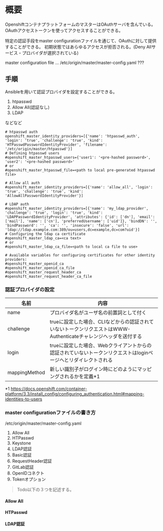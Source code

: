 # 概要

OpenshiftコンテナプラットフォームのマスターはOAuthサーバを含んでいる。
OAuthアクセストークンを使ってアクセスすることができる。

特定の認証手段をmaster configurationファイルを通じて、OAuthに対して提供することができる。
初期状態ではあらゆるアクセスが拒否される。(Deny Allサービス・プロバイダが選択されている)

master configuration file ... /etc/origin/master/master-config.yaml ???

## 手順
Ansibleを用いて認証プロバイダを設定することができる。

1. htpasswd
1. Allow All(認証なし)
1. LDAP

などなど

```
# htpasswd auth
openshift_master_identity_providers=[{'name': 'htpasswd_auth', 'login': 'true', 'challenge': 'true', 'kind': 'HTPasswdPasswordIdentityProvider', 'filename': '/etc/origin/master/htpasswd'}]
# Defining htpasswd users
#openshift_master_htpasswd_users={'user1': '<pre-hashed password>', 'user2': '<pre-hashed password>'
# or
#openshift_master_htpasswd_file=<path to local pre-generated htpasswd file>

# Allow all auth
#openshift_master_identity_providers=[{'name': 'allow_all', 'login': 'true', 'challenge': 'true', 'kind': 'AllowAllPasswordIdentityProvider'}]

# LDAP auth
#openshift_master_identity_providers=[{'name': 'my_ldap_provider', 'challenge': 'true', 'login': 'true', 'kind': 'LDAPPasswordIdentityProvider', 'attributes': {'id': ['dn'], 'email': ['mail'], 'name': ['cn'], 'preferredUsername': ['uid']}, 'bindDN': '', 'bindPassword': '', 'ca': '', 'insecure': 'false', 'url': 'ldap://ldap.example.com:389/ou=users,dc=example,dc=com?uid'}]
# Configuring the ldap ca certificate
#openshift_master_ldap_ca=<ca text>
# or
#openshift_master_ldap_ca_file=<path to local ca file to use>

# Available variables for configuring certificates for other identity providers:
#openshift_master_openid_ca
#openshift_master_openid_ca_file
#openshift_master_request_header_ca
#openshift_master_request_header_ca_file
```

### 認証プロバイダの設定

|名前|内容|
|---|---|
|name|プロバイダ名がユーザ名の前置詞として付く|
|challenge|trueに設定した場合、CLIなどからの認証されていないトークンリクエストはWWW-Authenticateチャレンジヘッダを送付する|
|login|trueに設定した場合、Webクライアントからの認証されていないトークンリクエストはloginページへとリダイレクトされる|
|mappingMethod|新しい識別子がログイン時にどのようにマッピングされるかを定義*1|

*1 https://docs.openshift.com/container-platform/3.3/install_config/configuring_authentication.html#mapping-identities-to-users

### master configurationファイルの書き方

/etc/origin/master/master-config.yaml

1. Allow All
1. HTPasswd
1. Keystone
1. LDAP認証
1. Basic認証
1. RequestHeader認証
1. GitLab認証
1. OpenIDコネクト
1. Tokenオプション

> Todo以下の３つを記述する。

#### Allow All
#### HTPasswd
#### LDAP認証
